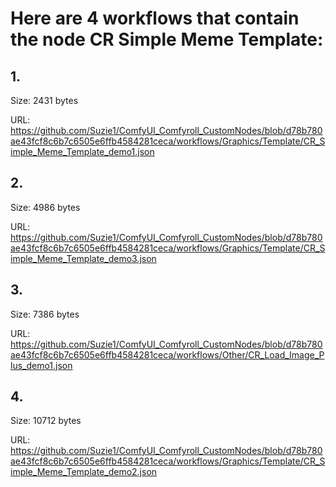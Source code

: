 # Here are 4 workflows that contain the node CR Simple Meme Template:

## 1. 

Size: 2431 bytes

URL: https://github.com/Suzie1/ComfyUI_Comfyroll_CustomNodes/blob/d78b780ae43fcf8c6b7c6505e6ffb4584281ceca/workflows/Graphics/Template/CR_Simple_Meme_Template_demo1.json

## 2. 

Size: 4986 bytes

URL: https://github.com/Suzie1/ComfyUI_Comfyroll_CustomNodes/blob/d78b780ae43fcf8c6b7c6505e6ffb4584281ceca/workflows/Graphics/Template/CR_Simple_Meme_Template_demo3.json

## 3. 

Size: 7386 bytes

URL: https://github.com/Suzie1/ComfyUI_Comfyroll_CustomNodes/blob/d78b780ae43fcf8c6b7c6505e6ffb4584281ceca/workflows/Other/CR_Load_Image_Plus_demo1.json

## 4. 

Size: 10712 bytes

URL: https://github.com/Suzie1/ComfyUI_Comfyroll_CustomNodes/blob/d78b780ae43fcf8c6b7c6505e6ffb4584281ceca/workflows/Graphics/Template/CR_Simple_Meme_Template_demo2.json

